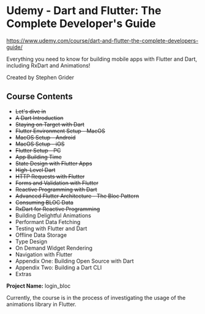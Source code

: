 # Udemy - Dart and Flutter: The Complete Developer's Guide

https://www.udemy.com/course/dart-and-flutter-the-complete-developers-guide/

Everything you need to know for building mobile apps with Flutter and Dart, including RxDart and Animations!

Created by Stephen Grider

## Course Contents

* ~~Let's dive in~~
* ~~A Dart Introduction~~
* ~~Staying on Target with Dart~~
* ~~Flutter Environment Setup - MacOS~~
* ~~MacOS Setup - Android~~
* ~~MacOS Setup - iOS~~
* ~~Flutter Setup - PC~~
* ~~App Building Time~~
* ~~State Design with Flutter Apps~~
* ~~High-Level Dart~~
* ~~HTTP Requests with Flutter~~
* ~~Forms and Validation with Flutter~~
* ~~Reactive Programming with Dart~~
* ~~Advanced Flutter Architecture - The Bloc Pattern~~
* ~~Consuming BLOC Data~~
* ~~RxDart for Reactive Programming~~
* Building Delightful Animations
* Performant Data Fetching
* Testing with Flutter and Dart
* Offline Data Storage
* Type Design
* On Demand Widget Rendering
* Navigation with Flutter
* Appendix One: Building Open Source with Dart
* Appendix Two: Building a Dart CLI
* Extras

**Project Name:** login_bloc

Currently, the course is in the process of investigating the usage of the animations library in Flutter.

